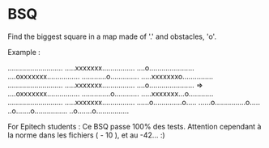 # BSQ
Find the biggest square in a map made of '.' and obstacles, 'o'.

Example :

...........................        .....xxxxxxx................
....o......................        ....oxxxxxxx................
............o..............        .....xxxxxxxo...............
...........................        .....xxxxxxx................
....o......................   =>   ....oxxxxxxx................
..............o............        .....xxxxxxx...o............
...........................        .....xxxxxxx................
......o..............o.....        ......o...............o.....
..o.......o................        ..o.......o................


For Epitech students :
Ce BSQ passe 100% des tests.
Attention cependant à la norme dans les fichiers ( - 10 ), et au -42... :)
